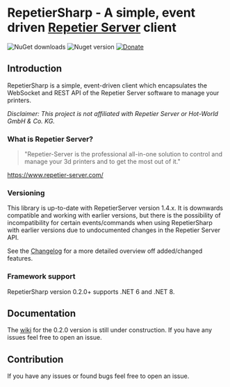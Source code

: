 # RepetierSharp - A simple, event driven [Repetier Server](https://www.repetier-server.com/ "Repetier Server") client

![NuGet downloads](https://img.shields.io/nuget/dt/RepetierSharp)
![Nuget version](https://img.shields.io/nuget/v/RepetierSharp)
[![Donate](https://img.shields.io/badge/Donate-PayPal-green.svg)](https://www.paypal.com/donate/?hosted_button_id=9DEWUBKE4YT3S)

## Introduction

RepetierSharp is a simple, event-driven client which encapsulates the WebSocket and REST API of the Repetier Server
software to manage your printers.

*Disclaimer: This project is not affiliated with Repetier Server or Hot-World GmbH & Co. KG.*

### What is Repetier Server?

> "Repetier-Server is the professional all-in-one solution to control and manage your 3d printers and to get the most
> out of it."

https://www.repetier-server.com/

### Versioning

This library is up-to-date with RepetierServer version 1.4.x. It is downwards compatible and working with earlier versions, but there is the possibility of incompatibility for certain events/commands when using RepetierSharp with earlier
versions due to undocumented changes in the Repetier Server API.

See the [Changelog](Changelog.md) for a more detailed overview off added/changed features.

### Framework support

RepetierSharp version 0.2.0+ supports .NET 6 and .NET 8.

## Documentation

The [wiki](https://github.com/Z0rdak/RepetierSharp/wiki) for the 0.2.0 version is still under construction.  If you have any issues feel free to open an issue.

## Contribution

If you have any issues or found bugs feel free to open an issue.
